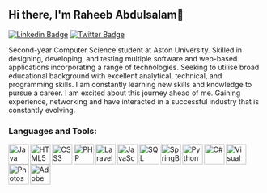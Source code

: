 ## Hi there, I'm Raheeb Abdulsalam👋

[![Linkedin Badge](https://img.shields.io/badge/-raheebabdulsalam-0072b1?style=flat&logo=Linkedin&logoColor=white)](https://www.linkedin.com/in/raheebabdulsalam/ "Connect on LinkedIn")
[![Twitter Badge](https://img.shields.io/badge/-@Raheeb97-00acee?style=flat&logo=Twitter&logoColor=white)](https://twitter.com/intent/follow?screen_name=Raheeb97 "Follow on Twitter")




Second-year Computer Science student at Aston University. Skilled in designing, developing, and testing multiple software and web-based applications incorporating a range of technologies. Seeking to utilise broad educational background with excellent analytical, technical, and programming skills. I am constantly learning new skills and knowledge to pursue a career. I am excited about this journey ahead of me. Gaining experience, networking and have interacted in a successful industry that is constantly evolving.

<h3 align="left">Languages and Tools:</h3>
<img align="left" alt="Java" width="40px" src="https://img.icons8.com/color/48/000000/java-coffee-cup-logo--v2.png" />
<img align="left" alt="HTML5" width="40px" src="https://img.icons8.com/color/48/000000/html-5--v1.png" />
<img align="left" alt="CSS3" width="40px" src="https://img.icons8.com/color/48/000000/css3.png" />
<img align="left" alt="PHP" width="40px" src="https://user-images.githubusercontent.com/99501966/222797531-af253d7e-a6fb-4123-b1ff-9ea3e5dcb888.png" />
<img align="left" alt="Laravel" width="40px" src="https://img.icons8.com/fluency/48/000000/laravel.png" />
<img align="left" alt="JavaScript" width="40px" src="https://img.icons8.com/color/48/000000/javascript--v1.png" />
<img align="left" alt="SQL" width="40px" src="https://user-images.githubusercontent.com/99501966/222795970-ff72b7a6-ff93-473b-8f50-2f19cb896859.png" />
<img align="left" alt="SpringBoot" width="40px" src="https://img.icons8.com/color/48/000000/spring-logo.png" />
<img align="left" alt="Python" width="40px" src="https://img.icons8.com/color/48/000000/python--v1.png" />
<img align="left" alt="C#" width="40px" src="https://img.icons8.com/color/48/000000/c-sharp-logo.png" />
<img align="left" alt="Visual Basic" width="40px" src="https://user-images.githubusercontent.com/99501966/222796592-467e3b75-f138-4733-adab-b0856b6a6d47.png" />
<img align="left" alt="Photoshop" width="40px" src="https://img.icons8.com/color/48/000000/adobe-photoshop.png" />
<img align="left" alt="Adobe Premiere" width="40px" src="https://img.icons8.com/color/48/000000/adobe-premiere-pro.png" />



